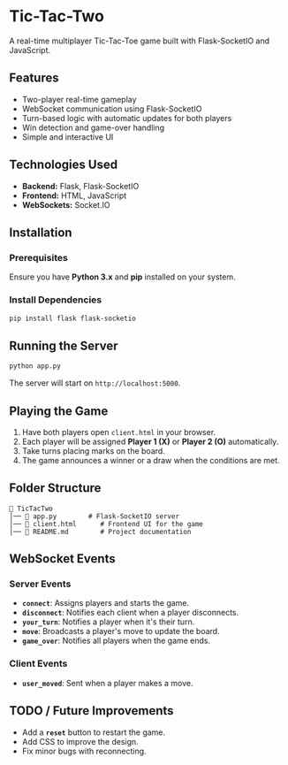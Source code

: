 # Tic-Tac-Two

A real-time multiplayer Tic-Tac-Toe game built with Flask-SocketIO and JavaScript.

## Features
- Two-player real-time gameplay
- WebSocket communication using Flask-SocketIO
- Turn-based logic with automatic updates for both players
- Win detection and game-over handling
- Simple and interactive UI

## Technologies Used
- **Backend:** Flask, Flask-SocketIO
- **Frontend:** HTML, JavaScript
- **WebSockets:** Socket.IO

## Installation

### Prerequisites
Ensure you have **Python 3.x** and **pip** installed on your system.

### Install Dependencies
```bash
pip install flask flask-socketio
```

## Running the Server
```bash
python app.py
```
The server will start on `http://localhost:5000`.

## Playing the Game
1. Have both players open `client.html` in your browser.
2. Each player will be assigned **Player 1 (X)** or **Player 2 (O)** automatically.
3. Take turns placing marks on the board.
4. The game announces a winner or a draw when the conditions are met.

## Folder Structure
```
📁 TicTacTwo
│── 📄 app.py        # Flask-SocketIO server
│── 📄 client.html      # Frontend UI for the game
│── 📄 README.md        # Project documentation
```

## WebSocket Events
### Server Events
- **`connect`**: Assigns players and starts the game.
- **`disconnect`**: Notifies each client when a player disconnects.
- **`your_turn`**: Notifies a player when it's their turn.
- **`move`**: Broadcasts a player's move to update the board.
- **`game_over`**: Notifies all players when the game ends.

### Client Events
- **`user_moved`**: Sent when a player makes a move.

## TODO / Future Improvements
- Add a **`reset`** button to restart the game.
- Add CSS to improve the design.
- Fix minor bugs with reconnecting.



